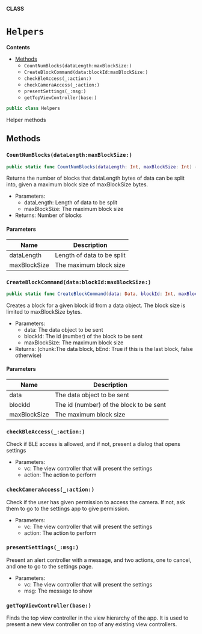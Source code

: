 **CLASS**

# `Helpers`

**Contents**

- [Methods](#methods)
  - `CountNumBlocks(dataLength:maxBlockSize:)`
  - `CreateBlockCommand(data:blockId:maxBlockSize:)`
  - `checkBleAccess(_:action:)`
  - `checkCameraAccess(_:action:)`
  - `presentSettings(_:msg:)`
  - `getTopViewController(base:)`

```swift
public class Helpers
```

Helper methods

## Methods
### `CountNumBlocks(dataLength:maxBlockSize:)`

```swift
public static func CountNumBlocks(dataLength: Int, maxBlockSize: Int) -> Int
```

Returns the number of blocks that dataLength bytes of data can be split into, given a maximum block size of maxBlockSize bytes.
- Parameters:
  - dataLength: Length of data to be split
  - maxBlockSize: The maximum block size
- Returns: Number of blocks

#### Parameters

| Name | Description |
| ---- | ----------- |
| dataLength | Length of data to be split |
| maxBlockSize | The maximum block size |

### `CreateBlockCommand(data:blockId:maxBlockSize:)`

```swift
public static func CreateBlockCommand(data: Data, blockId: Int, maxBlockSize: Int) -> (Data, Bool)
```

Creates a block for a given block id from a data object. The block size is limited to maxBlockSize bytes.
- Parameters:
  - data: The data object to be sent
  - blockId: The id (number) of the block to be sent
  - maxBlockSize: The maximum block size
- Returns: (chunk:The data block, bEnd: True if this is the last block, false otherwise)

#### Parameters

| Name | Description |
| ---- | ----------- |
| data | The data object to be sent |
| blockId | The id (number) of the block to be sent |
| maxBlockSize | The maximum block size |

### `checkBleAccess(_:action:)`

Check if BLE access is allowed, and if not, present a dialog that opens settings
- Parameters:
  - vc: The view controller that will present the settings
  - action: The action to perform

### `checkCameraAccess(_:action:)`

Check if the user has given permission to access the camera. If not, ask them to go to the settings app to give permission.
- Parameters:
  - vc:  The view controller that will present the settings
  - action: The action to perform

### `presentSettings(_:msg:)`

Present an alert controller with a message, and two actions, one to cancel, and one to go to the settings page.
- Parameters:
  - vc: The view controller that will present the settings
  - msg: The message to show

### `getTopViewController(base:)`

Finds the top view controller in the view hierarchy of the app. It is used to present a new view controller on top of any existing view controllers.
